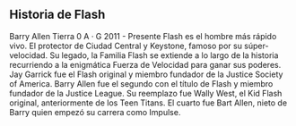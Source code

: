## Historia de Flash



Barry Allen
Tierra 0
A · G
2011 - Presente
Flash es el hombre más rápido vivo. El protector de Ciudad Central y Keystone, famoso por su súper-velocidad. Su legado, la Familia Flash se extiende a lo largo de la historia recurriendo a la enigmática Fuerza de Velocidad para ganar sus poderes. Jay Garrick fue el Flash original y miembro fundador de la Justice Society of America. Barry Allen fue el segundo con el título de Flash y miembro fundador de la Justice League. Su reemplazo fue Wally West, el Kid Flash original, anteriormente de los Teen Titans. El cuarto fue Bart Allen, nieto de Barry quien empezó su carrera como Impulse.
